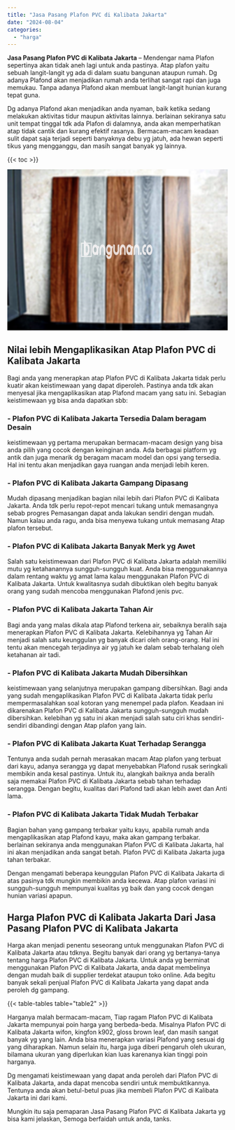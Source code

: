 ```yaml
---
title: "Jasa Pasang Plafon PVC di Kalibata Jakarta"
date: "2024-08-04"
categories: 
  - "harga"
---
```


**Jasa Pasang Plafon PVC di Kalibata Jakarta** – Mendengar nama Plafon sepertinya akan tidak aneh lagi untuk anda pastinya. Atap plafon yaitu sebuah langit-langit yg ada di dalam suatu bangunan ataupun rumah. Dg adanya Plafond akan menjadikan rumah anda terlihat sangat rapi dan juga memukau. Tanpa adanya Plafond akan membuat langit-langit hunian kurang tepat guna.

Dg adanya Plafond akan menjadikan anda nyaman, baik ketika sedang melakukan aktivitas tidur maupun aktivitas lainnya. berlainan sekiranya satu unit tempat tinggal tdk ada Plafon di dalamnya, anda akan memperhatikan atap tidak cantik dan kurang efektif rasanya. Bermacam-macam keadaan sulit dapat saja terjadi seperti banyaknya debu yg jatuh, ada hewan seperti tikus yang mengganggu, dan masih sangat banyak yg lainnya.

{{< toc >}}

![Jasa Pasang Plafon PVC di Kalibata Jakarta](/images/flafond-pvc-murah02.png)

## Nilai lebih Mengaplikasikan Atap Plafon PVC di Kalibata Jakarta

Bagi anda yang menerapkan atap Plafon PVC di Kalibata Jakarta tidak perlu kuatir akan keistimewaan yang dapat diperoleh. Pastinya anda tdk akan menyesal jika mengaplikasikan atap Plafond macam yang satu ini. Sebagian keistimewaan yg bisa anda dapatkan sbb:

### \- Plafon PVC di Kalibata Jakarta Tersedia Dalam beragam Desain

keistimewaan yg pertama merupakan bermacam-macam design yang bisa anda pilih yang cocok dengan keinginan anda. Ada berbagai platform yg antik dan juga menarik dg beragam macam model dan opsi yang tersedia. Hal ini tentu akan menjadikan gaya ruangan anda menjadi lebih keren.

### \- Plafon PVC di Kalibata Jakarta Gampang Dipasang

Mudah dipasang menjadikan bagian nilai lebih dari Plafon PVC di Kalibata Jakarta. Anda tdk perlu repot-repot mencari tukang untuk memasangnya sebab progres Pemasangan dapat anda lakukan sendiri dengan mudah. Namun kalau anda ragu, anda bisa menyewa tukang untuk memasang Atap plafon tersebut.

### \- Plafon PVC di Kalibata Jakarta Banyak Merk yg Awet

Salah satu keistimewaan dari Plafon PVC di Kalibata Jakarta adalah memiliki mutu yg ketahanannya sungguh-sungguh kuat. Anda bisa menggunakannya dalam rentang waktu yg amat lama kalau menggunakan Plafon PVC di Kalibata Jakarta. Untuk kwalitasnya sudah dibuktikan oleh begitu banyak orang yang sudah mencoba menggunakan Plafond jenis pvc.

### \- Plafon PVC di Kalibata Jakarta Tahan Air

Bagi anda yang malas dikala atap Plafond terkena air, sebaiknya beralih saja menerapkan Plafon PVC di Kalibata Jakarta. Kelebihannya yg Tahan Air menjadi salah satu keunggulan yg banyak dicari oleh orang-orang. Hal ini tentu akan mencegah terjadinya air yg jatuh ke dalam sebab terhalang oleh ketahanan air tadi.

### \- Plafon PVC di Kalibata Jakarta Mudah Dibersihkan

keistimewaan yang selanjutnya merupakan gampang dibersihkan. Bagi anda yang sudah mengaplikasikan Plafon PVC di Kalibata Jakarta tidak perlu mempermasalahkan soal kotoran yang menempel pada plafon. Keadaan ini dikarenakan Plafon PVC di Kalibata Jakarta sungguh-sungguh mudah dibersihkan. kelebihan yg satu ini akan menjadi salah satu ciri khas sendiri-sendiri dibandingi dengan Atap plafon yang lain.

### \- Plafon PVC di Kalibata Jakarta Kuat Terhadap Serangga

Tentunya anda sudah pernah merasakan macam Atap plafon yang terbuat dari kayu, adanya serangga yg dapat menyebabkan Plafond rusak seringkali membikin anda kesal pastinya. Untuk itu, alangkah baiknya anda beralih saja memakai Plafon PVC di Kalibata Jakarta sebab tahan terhadap serangga. Dengan begitu, kualitas dari Plafond tadi akan lebih awet dan Anti lama.

### \- Plafon PVC di Kalibata Jakarta Tidak Mudah Terbakar

Bagian bahan yang gampang terbakar yaitu kayu, apabila rumah anda mengaplikasikan atap Plafond kayu, maka akan gampang terbakar. berlainan sekiranya anda menggunakan Plafon PVC di Kalibata Jakarta, hal ini akan menjadikan anda sangat betah. Plafon PVC di Kalibata Jakarta juga tahan terbakar.

Dengan mengamati beberapa keunggulan Plafon PVC di Kalibata Jakarta di atas pasinya tdk mungkin membikin anda kecewa. Atap plafon variasi ini sungguh-sungguh mempunyai kualitas yg baik dan yang cocok dengan hunian variasi apapun.

## Harga Plafon PVC di Kalibata Jakarta Dari Jasa Pasang Plafon PVC di Kalibata Jakarta

Harga akan menjadi penentu seseorang untuk menggunakan Plafon PVC di Kalibata Jakarta atau tdknya. Begitu banyak dari orang yg bertanya-tanya tentang harga Plafon PVC di Kalibata Jakarta. Untuk anda yg berminat menggunakan Plafon PVC di Kalibata Jakarta, anda dapat membelinya dengan mudah baik di supplier terdekat ataupun toko online. Ada begitu banyak sekali penjual Plafon PVC di Kalibata Jakarta yang dapat anda peroleh dg gampang.

{{< table-tables table="table2" >}}

Harganya malah bermacam-macam, Tiap ragam Plafon PVC di Kalibata Jakarta mempunyai poin harga yang berbeda-beda. Misalnya Plafon PVC di Kalibata Jakarta wifon, kingfon k902, gloss brown leaf, dan masih sangat banyak yg yang lain. Anda bisa menerapkan variasi Plafond yang sesuai dg yang diharapkan. Namun selain itu, harga juga diberi pengaruh oleh ukuran, bilamana ukuran yang diperlukan kian luas karenanya kian tinggi poin harganya.

Dg mengamati keistimewaan yang dapat anda peroleh dari Plafon PVC di Kalibata Jakarta, anda dapat mencoba sendiri untuk membuktikannya. Tentunya anda akan betul-betul puas jika membeli Plafon PVC di Kalibata Jakarta ini dari kami.

Mungkin itu saja pemaparan Jasa Pasang Plafon PVC di Kalibata Jakarta yg bisa kami jelaskan, Semoga berfaidah untuk anda, tanks.
